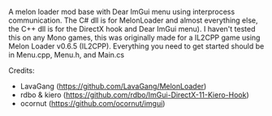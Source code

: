 A melon loader mod base with Dear ImGui menu using interprocess communication. The C# dll is for MelonLoader and almost everything else, the C++ dll is for the DirectX hook and Dear ImGui menu).
I haven't tested this on any Mono games, this was originally made for a IL2CPP game using Melon Loader v0.6.5 (IL2CPP).
Everything you need to get started should be in Menu.cpp, Menu.h, and Main.cs

Credits:
- LavaGang (https://github.com/LavaGang/MelonLoader)
- rdbo & kiero (https://github.com/rdbo/ImGui-DirectX-11-Kiero-Hook)
- ocornut (https://github.com/ocornut/imgui)
